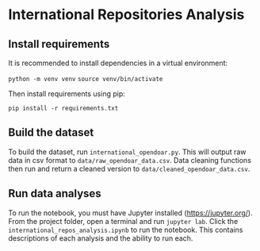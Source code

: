 # International Repositories Analysis

## Install requirements

It is recommended to install dependencies in a virtual environment:

`python -m venv venv`
`source venv/bin/activate`

Then install requirements using pip:

`pip install -r requirements.txt`

## Build the dataset

To build the dataset, run `international_opendoar.py`.  This will output raw data in csv format to `data/raw_opendoar_data.csv`.  Data cleaning functions then run and return a cleaned version to `data/cleaned_opendoar_data.csv`.

## Run data analyses

To run the notebook, you must have Jupyter installed (https://jupyter.org/).  From the project folder, open a terminal and run `jupyter lab`.  Click the `international_repos_analysis.ipynb` to run the notebook. This contains descriptions of each analysis and the ability to run each.
